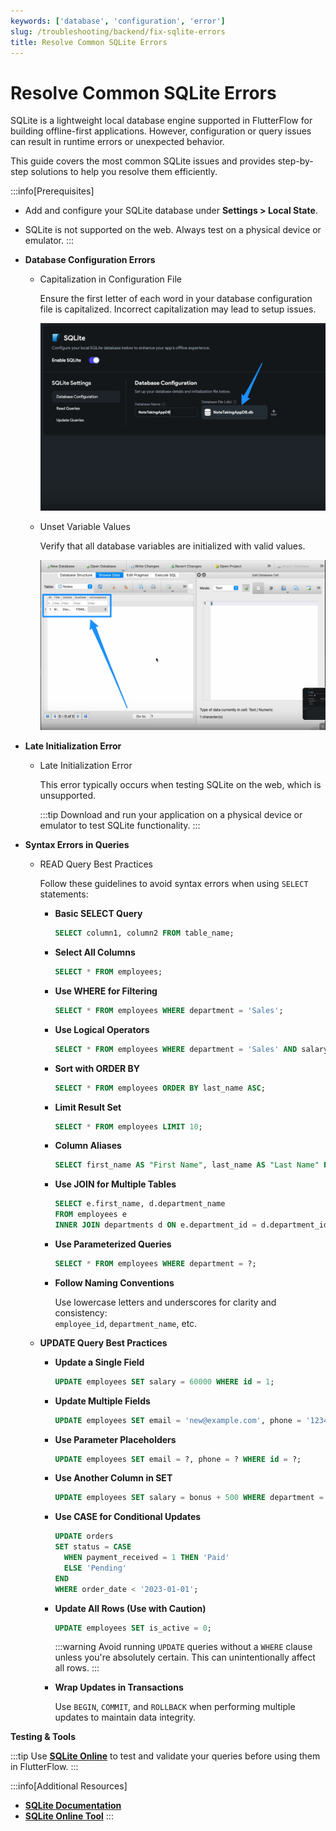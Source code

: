 ```yaml
---
keywords: ['database', 'configuration', 'error']
slug: /troubleshooting/backend/fix-sqlite-errors
title: Resolve Common SQLite Errors
---
```


# Resolve Common SQLite Errors

SQLite is a lightweight local database engine supported in FlutterFlow for building offline-first applications. However, configuration or query issues can result in runtime errors or unexpected behavior.

This guide covers the most common SQLite issues and provides step-by-step solutions to help you resolve them efficiently.

:::info[Prerequisites]
- Add and configure your SQLite database under **Settings > Local State**.
- SQLite is not supported on the web. Always test on a physical device or emulator.
:::

- **Database Configuration Errors**

  - Capitalization in Configuration File

      Ensure the first letter of each word in your database configuration file is capitalized. Incorrect capitalization may lead to setup issues.

      ![](../assets/20250430121135729633.png)

  - Unset Variable Values

      Verify that all database variables are initialized with valid values.

      ![](../assets/20250430121136034392.png)


- **Late Initialization Error**

  - Late Initialization Error

    This error typically occurs when testing SQLite on the web, which is unsupported.

    :::tip
    Download and run your application on a physical device or emulator to test SQLite functionality.
    :::

- **Syntax Errors in Queries**

  - READ Query Best Practices

    Follow these guidelines to avoid syntax errors when using `SELECT` statements:

      - **Basic SELECT Query**

        ```sql
        SELECT column1, column2 FROM table_name;
        ```

      - **Select All Columns**

        ```sql
        SELECT * FROM employees;
        ```

      - **Use WHERE for Filtering**

        ```sql
        SELECT * FROM employees WHERE department = 'Sales';
        ```

      - **Use Logical Operators**

        ```sql
        SELECT * FROM employees WHERE department = 'Sales' AND salary > 50000;
        ```
      - **Sort with ORDER BY**

        ```sql
        SELECT * FROM employees ORDER BY last_name ASC;
        ```
      - **Limit Result Set**

        ```sql
        SELECT * FROM employees LIMIT 10;
        ```
      - **Column Aliases**

        ```sql
        SELECT first_name AS "First Name", last_name AS "Last Name" FROM employees;
        ```
      - **Use JOIN for Multiple Tables**

        ```sql
        SELECT e.first_name, d.department_name
        FROM employees e
        INNER JOIN departments d ON e.department_id = d.department_id;
        ```
      - **Use Parameterized Queries**

        ```sql
        SELECT * FROM employees WHERE department = ?;
        ```
      - **Follow Naming Conventions**

        Use lowercase letters and underscores for clarity and consistency:  
        `employee_id`, `department_name`, etc.

  - **UPDATE Query Best Practices**
    
    - **Update a Single Field**

      ```sql
      UPDATE employees SET salary = 60000 WHERE id = 1;
      ```
    - **Update Multiple Fields**
      ```sql
      UPDATE employees SET email = 'new@example.com', phone = '1234567890' WHERE id = 1;
      ```
    - **Use Parameter Placeholders**
      ```sql
      UPDATE employees SET email = ?, phone = ? WHERE id = ?;
      ```
    - **Use Another Column in SET**
      ```sql
      UPDATE employees SET salary = bonus + 500 WHERE department = 'Sales';
      ```
    - **Use CASE for Conditional Updates**

      ```sql
      UPDATE orders
      SET status = CASE
        WHEN payment_received = 1 THEN 'Paid'
        ELSE 'Pending'
      END
      WHERE order_date < '2023-01-01';
      ```
    - **Update All Rows (Use with Caution)**

      ```sql
      UPDATE employees SET is_active = 0;
      ```

      :::warning
      Avoid running `UPDATE` queries without a `WHERE` clause unless you're absolutely certain. This can unintentionally affect all rows.
      :::
    - **Wrap Updates in Transactions**

      Use `BEGIN`, `COMMIT`, and `ROLLBACK` when performing multiple updates to maintain data integrity.

**Testing & Tools**

  :::tip
  Use **[SQLite Online](https://sqliteonline.com/)** to test and validate your queries before using them in FlutterFlow.
  :::

:::info[Additional Resources]
- **[SQLite Documentation](https://www.sqlite.org/docs.html)**  
- **[SQLite Online Tool](https://sqliteonline.com/)**
:::